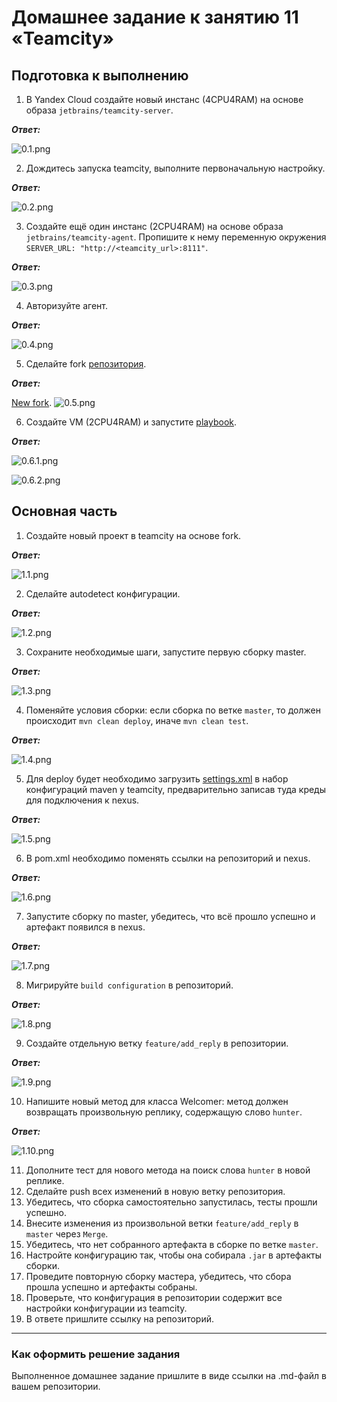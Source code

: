 # Домашнее задание к занятию 11 «Teamcity»

## Подготовка к выполнению

1. В Yandex Cloud создайте новый инстанс (4CPU4RAM) на основе образа `jetbrains/teamcity-server`.

***Ответ:***

![0.1.png](https://github.com/Liberaty/conf_hw_5/blob/main/img/0.1.png?raw=true)

2. Дождитесь запуска teamcity, выполните первоначальную настройку.

***Ответ:***

![0.2.png](https://github.com/Liberaty/conf_hw_5/blob/main/img/0.2.png?raw=true)

3. Создайте ещё один инстанс (2CPU4RAM) на основе образа `jetbrains/teamcity-agent`. Пропишите к нему переменную окружения `SERVER_URL: "http://<teamcity_url>:8111"`.

***Ответ:***

![0.3.png](https://github.com/Liberaty/conf_hw_5/blob/main/img/0.3.png?raw=true)

4. Авторизуйте агент.

***Ответ:***

![0.4.png](https://github.com/Liberaty/conf_hw_5/blob/main/img/0.4.png?raw=true)

5. Сделайте fork [репозитория](https://github.com/aragastmatb/example-teamcity).

***Ответ:***

[New fork](https://github.com/Liberaty/example-teamcity).
![0.5.png](https://github.com/Liberaty/conf_hw_5/blob/main/img/0.5.png?raw=true)

6. Создайте VM (2CPU4RAM) и запустите [playbook](./infrastructure).

***Ответ:***

![0.6.1.png](https://github.com/Liberaty/conf_hw_5/blob/main/img/0.6.1.png?raw=true)

![0.6.2.png](https://github.com/Liberaty/conf_hw_5/blob/main/img/0.6.2.png?raw=true)

## Основная часть

1. Создайте новый проект в teamcity на основе fork.

***Ответ:***

![1.1.png](https://github.com/Liberaty/conf_hw_5/blob/main/img/1.1.png?raw=true)

2. Сделайте autodetect конфигурации.

***Ответ:***

![1.2.png](https://github.com/Liberaty/conf_hw_5/blob/main/img/1.2.png?raw=true)

3. Сохраните необходимые шаги, запустите первую сборку master.

***Ответ:***

![1.3.png](https://github.com/Liberaty/conf_hw_5/blob/main/img/1.3.png?raw=true)

4. Поменяйте условия сборки: если сборка по ветке `master`, то должен происходит `mvn clean deploy`, иначе `mvn clean test`.

***Ответ:***

![1.4.png](https://github.com/Liberaty/conf_hw_5/blob/main/img/1.4.png?raw=true)

5. Для deploy будет необходимо загрузить [settings.xml](./teamcity/settings.xml) в набор конфигураций maven у teamcity, предварительно записав туда креды для подключения к nexus.

***Ответ:***

![1.5.png](https://github.com/Liberaty/conf_hw_5/blob/main/img/1.5.png?raw=true)

6. В pom.xml необходимо поменять ссылки на репозиторий и nexus.

***Ответ:***

![1.6.png](https://github.com/Liberaty/conf_hw_5/blob/main/img/1.6.png?raw=true)

7. Запустите сборку по master, убедитесь, что всё прошло успешно и артефакт появился в nexus.

***Ответ:***

![1.7.png](https://github.com/Liberaty/conf_hw_5/blob/main/img/1.7.png?raw=true)

8. Мигрируйте `build configuration` в репозиторий.

***Ответ:***

![1.8.png](https://github.com/Liberaty/conf_hw_5/blob/main/img/1.8.png?raw=true)

9. Создайте отдельную ветку `feature/add_reply` в репозитории.

***Ответ:***

![1.9.png](https://github.com/Liberaty/conf_hw_5/blob/main/img/1.9.png?raw=true)

10. Напишите новый метод для класса Welcomer: метод должен возвращать произвольную реплику, содержащую слово `hunter`.

***Ответ:***

![1.10.png](https://github.com/Liberaty/conf_hw_5/blob/main/img/1.10.png?raw=true)

11. Дополните тест для нового метода на поиск слова `hunter` в новой реплике.
12. Сделайте push всех изменений в новую ветку репозитория.
13. Убедитесь, что сборка самостоятельно запустилась, тесты прошли успешно.
14. Внесите изменения из произвольной ветки `feature/add_reply` в `master` через `Merge`.
15. Убедитесь, что нет собранного артефакта в сборке по ветке `master`.
16. Настройте конфигурацию так, чтобы она собирала `.jar` в артефакты сборки.
17. Проведите повторную сборку мастера, убедитесь, что сбора прошла успешно и артефакты собраны.
18. Проверьте, что конфигурация в репозитории содержит все настройки конфигурации из teamcity.
19. В ответе пришлите ссылку на репозиторий.

---

### Как оформить решение задания

Выполненное домашнее задание пришлите в виде ссылки на .md-файл в вашем репозитории.